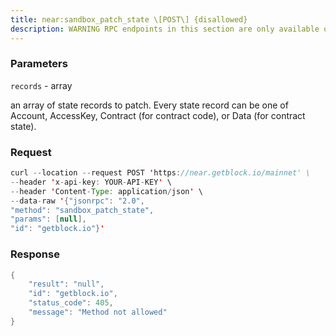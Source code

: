 ```yaml
---
title: near:sandbox_patch_state \[POST\] {disallowed}
description: WARNING RPC endpoints in this section are only available on the localsandbox node.Patch account, access keys, contract code, or contract state. Onlyadditions and mutations are supported. No deletions. Account, accesskeys, contract code, and contract states have different formats. See theexample for details about their format.
---
```


### Parameters


`records` - array

an array of state records to patch. Every state record can be one of
Account, AccessKey, Contract (for contract code), or Data (for contract
state).

### Request

``` java
curl --location --request POST 'https://near.getblock.io/mainnet' \ 
--header 'x-api-key: YOUR-API-KEY' \ 
--header 'Content-Type: application/json' \ 
--data-raw '{"jsonrpc": "2.0",
"method": "sandbox_patch_state",
"params": [null],
"id": "getblock.io"}'
```

###  Response

``` java
{
    "result": "null",
    "id": "getblock.io",
    "status_code": 405,
    "message": "Method not allowed"
}
```

